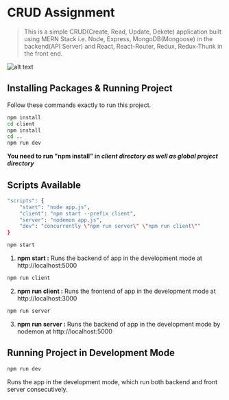 # CRUD Assignment

> This is a simple CRUD(Create, Read, Update, Dekete) application built using MERN Stack i.e. Node, Express, MongoDB(Mongoose) in the backend(API Server) and React, React-Router, Redux, Redux-Thunk in the front end.

![alt text](https://i.imgur.com/VWntG9K.gif "CRUD Assignment GIF")

## Installing Packages & Running Project

Follow these commands exactly to run this project.

```sh
npm install
cd client
npm install
cd ..
npm run dev
```

**You need to run "npm install" in _client directory as well as global project directory_**

## Scripts Available

```sh
"scripts": {
	"start": "node app.js",
	"client": "npm start --prefix client",
	"server": "nodemon app.js",
	"dev": "concurrently \"npm run server\" \"npm run client\""
}

```

```sh
npm start
```
1. **npm start :** Runs the backend of app in the development mode at http://localhost:5000  
```sh
npm run client
```
2. **npm run client :** Runs the frontend of app in the development mode at http://localhost:3000  

```sh
npm run server
```
3. **npm run server :** Runs the backend of app in the development mode by nodemon at http://localhost:5000

## Running Project in Development Mode

```sh
npm run dev
```

Runs the app in the development mode, which run both backend and front server consecutively.
